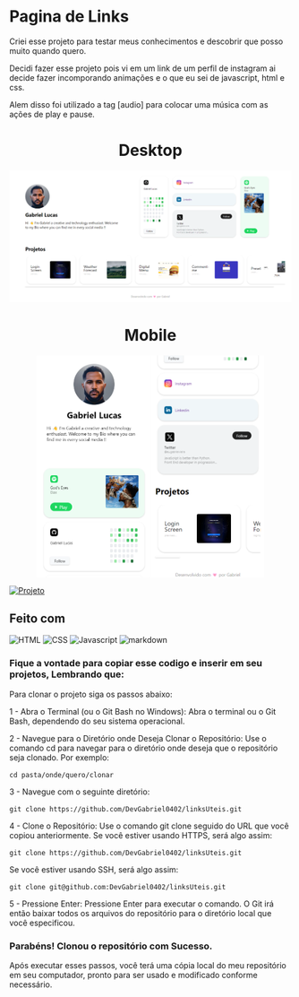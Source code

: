 # Pagina de Links

Criei esse projeto para testar meus conhecimentos e descobrir que posso muito quando quero.

Decidi fazer esse projeto pois vi em um link de um perfil de instagram ai decide fazer incomporando animações e o que eu sei de javascript, html e css.

Alem disso foi utilizado a tag [audio] para colocar uma música com as ações de play e pause.

<div class="thumbnail" style="margin-bottom: 10px">
    <h1 style="text-align: center">Desktop</h1>
    <img src="./src/projects/project-final.png">
    <h1 style="text-align: center">Mobile</h1>
    <div style="width: 100%; display:flex; gap:2px; flex-direction: row; align-items: center; justify-content: center;">
        <img width="40%" src="./src/projects/project-final-1.png">
        <img width="40%"  src="./src/projects/project-final-2.png">
    </div>

</div>

[![Projeto](https://img.shields.io/badge/acessar_projeto-agora-76B900?style=for-the-badge&logo=&logoColor=white)](https://linksaqui.netlify.app/)

## Feito com

![HTML](https://img.shields.io/badge/HTML-202020?style=for-the-badge&logo=html5&logoColor=white)
![CSS](https://img.shields.io/badge/CSS-202020?&style=for-the-badge&logo=css3&logoColor=white)
![Javascript](https://img.shields.io/badge/JavaScript-202020?style=for-the-badge&logo=javascript&logoColor=white)
![markdown](https://img.shields.io/badge/Markdown-202020?style=for-the-badge&logo=markdown&logoColor=white)

### Fique a vontade para copiar esse codigo e inserir em seu projetos, Lembrando que:

Para clonar o projeto siga os passos abaixo:

1 - Abra o Terminal (ou o Git Bash no Windows):
Abra o terminal ou o Git Bash, dependendo do seu sistema operacional.

2 - Navegue para o Diretório onde Deseja Clonar o Repositório:
Use o comando cd para navegar para o diretório onde deseja que o repositório seja clonado. Por exemplo:

```
cd pasta/onde/quero/clonar
```

3 - Navegue com o seguinte diretório:

```
git clone https://github.com/DevGabriel0402/linksUteis.git
```

4 - Clone o Repositório:
Use o comando git clone seguido do URL que você copiou anteriormente. Se você estiver usando HTTPS, será algo assim:

```
git clone https://github.com/DevGabriel0402/linksUteis.git
```

Se você estiver usando SSH, será algo assim:

```
git clone git@github.com:DevGabriel0402/linksUteis.git
```

5 - Pressione Enter:
Pressione Enter para executar o comando. O Git irá então baixar todos os arquivos do repositório para o diretório local que você especificou.

### Parabéns! Clonou o repositório com Sucesso.

Após executar esses passos, você terá uma cópia local do meu repositório em seu computador, pronto para ser usado e modificado conforme necessário.
